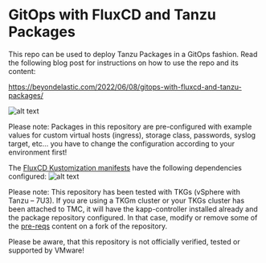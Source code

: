 # GitOps with FluxCD and Tanzu Packages

This repo can be used to deploy Tanzu Packages in a GitOps fashion. Read the following blog post for instructions on how to use the repo and its content:

https://beyondelastic.com/2022/06/08/gitops-with-fluxcd-and-tanzu-packages/

![alt text](https://github.com/beyondelastic/gitops-tanzu-packages/blob/main/images/overview.png)

Please note: Packages in this repository are pre-configured with example values for custom virtual hosts (ingress), storage class, passwords, syslog target, etc… you have to change the configuration according to your environment first! 

The [FluxCD Kustomization manifests](https://github.com/beyondelastic/gitops-tanzu-packages/tree/main/flux-config) have the following dependencies configured:
![alt text](https://github.com/beyondelastic/gitops-tanzu-packages/blob/main/images/dependencies.jpg)

Please note: This repository has been tested with TKGs (vSphere with Tanzu – 7U3). If you are using a TKGm cluster or your TKGs cluster has been attached to TMC, it will have the kapp-controller installed already and the package repository configured. In that case, modify or remove some of the [pre-reqs](https://github.com/beyondelastic/gitops-tanzu-packages/tree/main/pre-reqs) content on a fork of the repository. 

Please be aware, that this repository is not officially verified, tested or supported by VMware!
